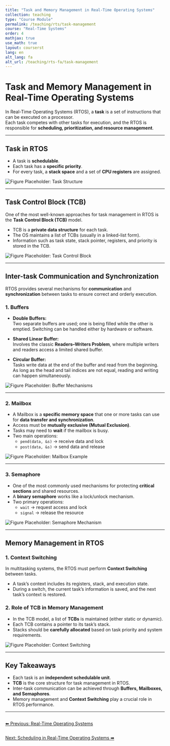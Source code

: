 ```yaml
---
title: "Task and Memory Management in Real-Time Operating Systems"
collection: teaching
type: "Course Module"
permalink: /teaching/rts/task-management
course: "Real-Time Systems"
order: 4
mathjax: true
use_math: true
layout: courserst
lang: en
alt_lang: fa
alt_url: /teaching/rts-fa/task-management
---
```


# Task and Memory Management in Real-Time Operating Systems

In Real-Time Operating Systems (RTOS), a **task** is a set of instructions that can be executed on a processor.  
Each task competes with other tasks for execution, and the RTOS is responsible for **scheduling, prioritization, and resource management**.  

---

## Task in RTOS

- A task is **schedulable**.  
- Each task has a **specific priority**.  
- For every task, a **stack space** and a set of **CPU registers** are assigned.  

![Figure Placeholder: Task Structure](path-to-image)

---

## Task Control Block (TCB)

One of the most well-known approaches for task management in RTOS is the **Task Control Block (TCB)** model.  

- TCB is a **private data structure** for each task.  
- The OS maintains a list of TCBs (usually in a linked-list form).  
- Information such as task state, stack pointer, registers, and priority is stored in the TCB.  

![Figure Placeholder: Task Control Block](path-to-image)

---

## Inter-task Communication and Synchronization

RTOS provides several mechanisms for **communication** and **synchronization** between tasks to ensure correct and orderly execution.  

### 1. Buffers

- **Double Buffers:**  
  Two separate buffers are used; one is being filled while the other is emptied. Switching can be handled either by hardware or software.  

- **Shared Linear Buffer:**  
  Involves the classic **Readers–Writers Problem**, where multiple writers and readers access a limited shared buffer.  

- **Circular Buffer:**  
  Tasks write data at the end of the buffer and read from the beginning.  
  As long as the head and tail indices are not equal, reading and writing can happen simultaneously.  

![Figure Placeholder: Buffer Mechanisms](path-to-image)

---

### 2. Mailbox

- A Mailbox is a **specific memory space** that one or more tasks can use for **data transfer and synchronization**.  
- Access must be **mutually exclusive (Mutual Exclusion)**.  
- Tasks may need to **wait** if the mailbox is busy.  
- Two main operations:  
  - `pend(data, &s)` → receive data and lock  
  - `post(data, &s)` → send data and release  

![Figure Placeholder: Mailbox Example](path-to-image)

---

### 3. Semaphore

- One of the most commonly used mechanisms for protecting **critical sections** and shared resources.  
- A **binary semaphore** works like a lock/unlock mechanism.  
- Two primary operations:  
  - `wait` → request access and lock  
  - `signal` → release the resource  

![Figure Placeholder: Semaphore Mechanism](path-to-image)

---

## Memory Management in RTOS

### 1. Context Switching  

In multitasking systems, the RTOS must perform **Context Switching** between tasks.  

- A task’s context includes its registers, stack, and execution state.  
- During a switch, the current task’s information is saved, and the next task’s context is restored.  

### 2. Role of TCB in Memory Management  

- In the TCB model, a list of **TCBs** is maintained (either static or dynamic).  
- Each TCB contains a pointer to its task’s stack.  
- Stacks should be **carefully allocated** based on task priority and system requirements.  

![Figure Placeholder: Context Switching](path-to-image)

---

## Key Takeaways

- Each task is an **independent schedulable unit**.  
- **TCB** is the core structure for task management in RTOS.  
- Inter-task communication can be achieved through **Buffers, Mailboxes, and Semaphores**.  
- Memory management and **Context Switching** play a crucial role in RTOS performance.  

---

<div class="lesson-nav" style="display:flex; justify-content:space-between; margin-top:2em;">
  <a class="btn btn--primary" href="{{ '/teaching/rts/real-time-os' | relative_url }}">⬅︎ Previous: Real-Time Operating Systems</a>
</div>

<div class="lesson-nav" style="display:flex; justify-content:space-between; margin-top:2em;">
  <a class="btn btn--primary" href="{{ '/teaching/rts/scheduling' | relative_url }}">Next: Scheduling in Real-Time Operating Systems ➡︎</a>
</div>
